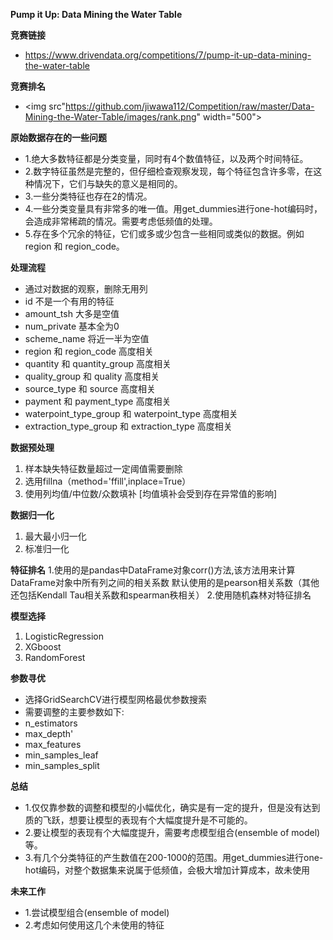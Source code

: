 **Pump it Up: Data Mining the Water Table**

**竞赛链接**
+ <https://www.drivendata.org/competitions/7/pump-it-up-data-mining-the-water-table>

**竞赛排名**
+ <img src"https://github.com/jiwawa112/Competition/raw/master/Data-Mining-the-Water-Table/images/rank.png" width="500">


**原始数据存在的一些问题**
+ 1.绝大多数特征都是分类变量，同时有4个数值特征，以及两个时间特征。
+ 2.数字特征虽然是完整的，但仔细检查观察发现，每个特征包含许多零，在这种情况下，它们与缺失的意义是相同的。
+ 3.一些分类特征也存在2的情况。
+ 4.一些分类变量具有非常多的唯一值。用get_dummies进行one-hot编码时，会造成非常稀疏的情况。需要考虑低频值的处理。
+ 5.存在多个冗余的特征，它们或多或少包含一些相同或类似的数据。例如region 和 region_code。

**处理流程**
+ 通过对数据的观察，删除无用列
+ id 不是一个有用的特征
+ amount_tsh 大多是空值
+ num_private 基本全为0 
+ scheme_name 将近一半为空值
+ region 和 region_code 高度相关
+ quantity 和 quantity_group 高度相关
+ quality_group 和 quality 高度相关
+ source_type 和 source 高度相关
+ payment 和 payment_type 高度相关
+ waterpoint_type_group 和 waterpoint_type 高度相关
+ extraction_type_group 和 extraction_type 高度相关

**数据预处理**
1. 样本缺失特征数量超过一定阈值需要删除
2. 选用fillna（method='ffill',inplace=True）
3. 使用列均值/中位数/众数填补 [均值填补会受到存在异常值的影响]

**数据归一化**
1. 最大最小归一化
2. 标准归一化

**特征排名**
1.使用的是pandas中DataFrame对象corr()方法,该方法用来计算DataFrame对象中所有列之间的相关系数
默认使用的是pearson相关系数（其他还包括Kendall Tau相关系数和spearman秩相关）
2.使用随机森林对特征排名

**模型选择**
1. LogisticRegression
2. XGboost
3. RandomForest

**参数寻优**
+ 选择GridSearchCV进行模型网格最优参数搜索
+ 需要调整的主要参数如下:
+ n_estimators
+ max_depth'       
+ max_features
+ min_samples_leaf
+ min_samples_split

**总结**
+ 1.仅仅靠参数的调整和模型的小幅优化，确实是有一定的提升，但是没有达到质的飞跃，想要让模型的表现有个大幅度提升是不可能的。
+ 2.要让模型的表现有个大幅度提升，需要考虑模型组合(ensemble of model)等。
+ 3.有几个分类特征的产生数值在200-1000的范围。用get_dummies进行one-hot编码，对整个数据集来说属于低频值，会极大增加计算成本，故未使用

**未来工作**
+ 1.尝试模型组合(ensemble of model)
+ 2.考虑如何使用这几个未使用的特征
